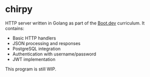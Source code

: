 # chirpy
HTTP server written in Golang as part of the [Boot.dev](https://www.boot.dev) curriculum. It contains:

- Basic HTTP handlers 
- JSON processing and responses
- PostgreSQL integration
- Authentication with username/password
- JWT implementation

This program is still WIP. 